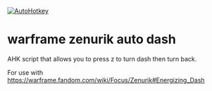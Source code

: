 [![AutoHotkey](https://img.shields.io/badge/Language-AutoHotkey-yellowgreen.svg)](https://autohotkey.com/)

# warframe zenurik auto dash

AHK script that allows you to press z to turn dash then turn back.

For use with https://warframe.fandom.com/wiki/Focus/Zenurik#Energizing_Dash
